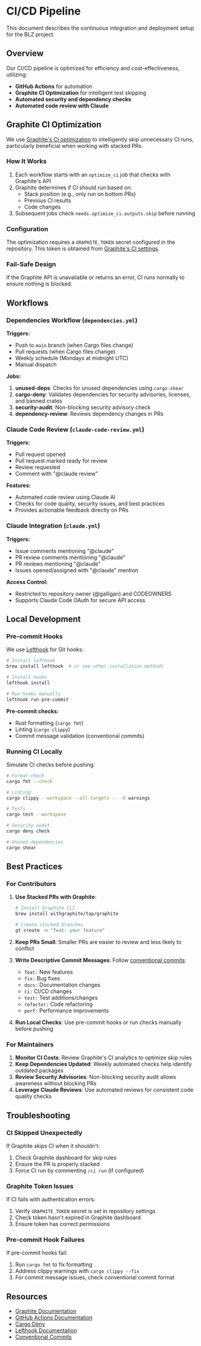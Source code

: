 # CI/CD Pipeline

This document describes the continuous integration and deployment setup for the BLZ project.

## Overview

Our CI/CD pipeline is optimized for efficiency and cost-effectiveness, utilizing:
- **GitHub Actions** for automation
- **Graphite CI Optimization** for intelligent test skipping
- **Automated security and dependency checks**
- **Automated code review with Claude**

## Graphite CI Optimization

We use [Graphite's CI optimization](https://graphite.dev/docs/ci-optimization) to intelligently skip unnecessary CI runs, particularly beneficial when working with stacked PRs.

### How It Works

1. Each workflow starts with an `optimize_ci` job that checks with Graphite's API
2. Graphite determines if CI should run based on:
   - Stack position (e.g., only run on bottom PRs)
   - Previous CI results
   - Code changes
3. Subsequent jobs check `needs.optimize_ci.outputs.skip` before running

### Configuration

The optimization requires a `GRAPHITE_TOKEN` secret configured in the repository. This token is obtained from [Graphite's CI settings](https://app.graphite.dev/ci).

### Fail-Safe Design

If the Graphite API is unavailable or returns an error, CI runs normally to ensure nothing is blocked.

## Workflows

### Dependencies Workflow (`dependencies.yml`)

**Triggers:**
- Push to `main` branch (when Cargo files change)
- Pull requests (when Cargo files change)
- Weekly schedule (Mondays at midnight UTC)
- Manual dispatch

**Jobs:**
1. **unused-deps**: Checks for unused dependencies using `cargo-shear`
2. **cargo-deny**: Validates dependencies for security advisories, licenses, and banned crates
3. **security-audit**: Non-blocking security advisory check
4. **dependency-review**: Reviews dependency changes in PRs

### Claude Code Review (`claude-code-review.yml`)

**Triggers:**
- Pull request opened
- Pull request marked ready for review
- Review requested
- Comment with "@claude review"

**Features:**
- Automated code review using Claude AI
- Checks for code quality, security issues, and best practices
- Provides actionable feedback directly on PRs

### Claude Integration (`claude.yml`)

**Triggers:**
- Issue comments mentioning "@claude"
- PR review comments mentioning "@claude"
- PR reviews mentioning "@claude"
- Issues opened/assigned with "@claude" mention

**Access Control:**
- Restricted to repository owner (@galligan) and CODEOWNERS
- Supports Claude Code OAuth for secure API access

## Local Development

### Pre-commit Hooks

We use [Lefthook](https://github.com/evilmartians/lefthook) for Git hooks:

```bash
# Install lefthook
brew install lefthook  # or see other installation methods

# Install hooks
lefthook install

# Run hooks manually
lefthook run pre-commit
```

**Pre-commit checks:**
- Rust formatting (`cargo fmt`)
- Linting (`cargo clippy`)
- Commit message validation (conventional commits)

### Running CI Locally

Simulate CI checks before pushing:

```bash
# Format check
cargo fmt --check

# Linting
cargo clippy --workspace --all-targets -- -D warnings

# Tests
cargo test --workspace

# Security audit
cargo deny check

# Unused dependencies
cargo shear
```

## Best Practices

### For Contributors

1. **Use Stacked PRs with Graphite**:
   ```bash
   # Install Graphite CLI
   brew install withgraphite/tap/graphite
   
   # Create stacked branches
   gt create -m "feat: your feature"
   ```

2. **Keep PRs Small**: Smaller PRs are easier to review and less likely to conflict

3. **Write Descriptive Commit Messages**: Follow [conventional commits](https://www.conventionalcommits.org/):
   - `feat:` New features
   - `fix:` Bug fixes
   - `docs:` Documentation changes
   - `ci:` CI/CD changes
   - `test:` Test additions/changes
   - `refactor:` Code refactoring
   - `perf:` Performance improvements

4. **Run Local Checks**: Use pre-commit hooks or run checks manually before pushing

### For Maintainers

1. **Monitor CI Costs**: Review Graphite's CI analytics to optimize skip rules
2. **Keep Dependencies Updated**: Weekly automated checks help identify outdated packages
3. **Review Security Advisories**: Non-blocking security audit allows awareness without blocking PRs
4. **Leverage Claude Reviews**: Use automated reviews for consistent code quality checks

## Troubleshooting

### CI Skipped Unexpectedly

If Graphite skips CI when it shouldn't:
1. Check Graphite dashboard for skip rules
2. Ensure the PR is properly stacked
3. Force CI run by commenting `/ci run` (if configured)

### Graphite Token Issues

If CI fails with authentication errors:
1. Verify `GRAPHITE_TOKEN` secret is set in repository settings
2. Check token hasn't expired in Graphite dashboard
3. Ensure token has correct permissions

### Pre-commit Hook Failures

If pre-commit hooks fail:
1. Run `cargo fmt` to fix formatting
2. Address clippy warnings with `cargo clippy --fix`
3. For commit message issues, check conventional commit format

## Resources

- [Graphite Documentation](https://graphite.dev/docs)
- [GitHub Actions Documentation](https://docs.github.com/en/actions)
- [Cargo Deny](https://github.com/EmbarkStudios/cargo-deny)
- [Lefthook Documentation](https://github.com/evilmartians/lefthook)
- [Conventional Commits](https://www.conventionalcommits.org/)